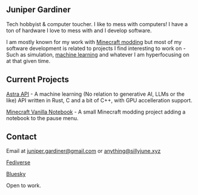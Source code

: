 ## Juniper Gardiner

Tech hobbyist & computer toucher. I like to mess with computers! I have a ton of hardware I love to mess with and I develop software.

I am mostly known for my work with [Minecraft modding](https://modrinth.com/user/Juniper) but most of my software development is related to projects I find interesting to work on - Such as simulation, [machine learning](forgejo.sillyjune.xyz/juniper/astra-api) and whatever I am hyperfocusing on at that given time.
## Current Projects

[Astra API](https://forgejo.sillyjune.xyz/juniper/astra-api) - A machine learning (No relation to generative AI, LLMs or the like) API written in Rust, C and a bit of C++, with GPU accelleration support.

[Minecraft Vanilla Notebook](https://github.com/JunePrimavera/Minecraft-Vanilla-Notebook) - A small Minecraft modding project adding a notebook to the pause menu.

## Contact

Email at juniper.gardiner@gmail.com or anything@sillyjune.xyz

[Fediverse](https://fedi.sillyjune.xyz/juniper)

[Bluesky](https://bsky.app/profile/juniper-bsky.sillyjune.xyz)

Open to work.
